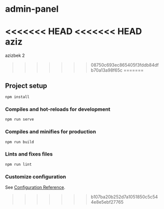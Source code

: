 # admin-panel

<<<<<<< HEAD
<<<<<<< HEAD
aziz
=======
azizbek 2
>>>>>>> 08750c693ec865405f3fddb84dfb70a13a98f65c
=======
## Project setup
```
npm install
```

### Compiles and hot-reloads for development
```
npm run serve
```

### Compiles and minifies for production
```
npm run build
```

### Lints and fixes files
```
npm run lint
```

### Customize configuration
See [Configuration Reference](https://cli.vuejs.org/config/).
>>>>>>> b107ba20b252d7a1051850c5c544e8e5ebf27765
